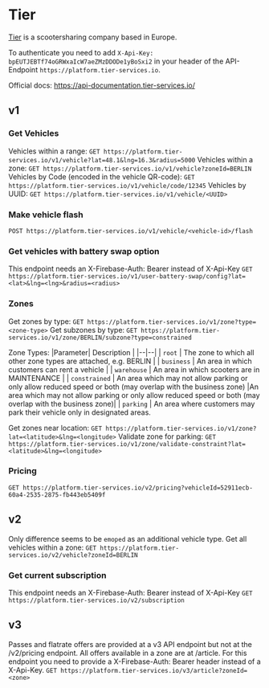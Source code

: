 
# Tier

[Tier](https://www.tier.app/) is a scootersharing company based in Europe.

To authenticate you need to add `X-Api-Key: bpEUTJEBTf74oGRWxaIcW7aeZMzDDODe1yBoSxi2` in your header of the API-Endpoint `https://platform.tier-services.io`.  

Official docs: https://api-documentation.tier-services.io/

## v1

### Get Vehicles
Vehicles within a range: `GET https://platform.tier-services.io/v1/vehicle?lat=48.1&lng=16.3&radius=5000`
Vehicles within a zone: `GET https://platform.tier-services.io/v1/vehicle?zoneId=BERLIN`
Vehicles by Code (encoded in the vehicle QR-code): `GET https://platform.tier-services.io/v1/vehicle/code/12345`
Vehicles by UUID: `GET https://platform.tier-services.io/v1/vehicle/<UUID>`

### Make vehicle flash
`POST https://platform.tier-services.io/v1/vehicle/<vehicle-id>/flash`

### Get vehicles with battery swap option
This endpoint needs an X-Firebase-Auth: Bearer instead of X-Api-Key
`GET https://platform.tier-services.io/v1/user-battery-swap/config?lat=<lat>&lng=<lng>&radius=<radius>`

### Zones
Get zones by type: `GET https://platform.tier-services.io/v1/zone?type=<zone-type>`
Get subzones by type: `GET https://platform.tier-services.io/v1/zone/BERLIN/subzone?type=constrained`

Zone Types:
|Parameter| Description |
|--|--|
| `root` | The zone to which all other zone types are attached, e.g. BERLIN |
| `business` | An area in which customers can rent a vehicle |
| `warehouse` | An area in which scooters are in MAINTENANCE |
| `constrained` | An area which may not allow parking or only allow reduced speed or both (may overlap with the business zone) |An area which may not allow parking or only allow reduced speed or both (may overlap with the business zone)|
| `parking` | An area where customers may park their vehicle only in designated areas.

Get zones near location: `GET https://platform.tier-services.io/v1/zone?lat=<latitude>&lng=<longitude>`
Validate zone for parking: `GET https://platform.tier-services.io/v1/zone/validate-constraint?lat=<latitude>&lng=<longitude>`


### Pricing
`GET https://platform.tier-services.io/v2/pricing?vehicleId=52911ecb-60a4-2535-2875-fb443eb5409f`

## v2

Only difference seems to be `emoped` as an additional vehicle type.
Get all vehicles within a zone: `GET https://platform.tier-services.io/v2/vehicle?zoneId=BERLIN`

### Get current subscription
This endpoint needs an X-Firebase-Auth: Bearer instead of X-Api-Key
`GET https://platform.tier-services.io/v2/subscription`

## v3
Passes and flatrate offers are provided at a v3 API endpoint but not at the /v2/pricing endpoint. All offers available in a zone are at /article. For this endpoint you need to provide a X-Firebase-Auth: Bearer header instead of a X-Api-Key.
`GET https://platform.tier-services.io/v3/article?zoneId=<zone>`
